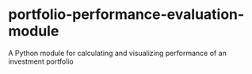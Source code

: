 # portfolio-performance-evaluation-module
A Python module for calculating and visualizing performance of an investment portfolio
